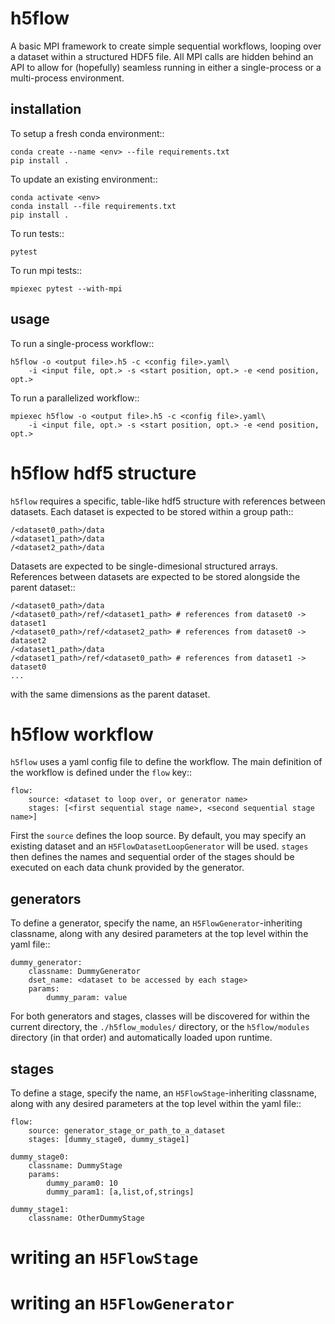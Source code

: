 # h5flow

A basic MPI framework to create simple sequential workflows, looping over
a dataset within a structured HDF5 file. All MPI calls are hidden behind an API
to allow for (hopefully) seamless running in either a single-process or a
multi-process environment.

## installation

To setup a fresh conda environment::

    conda create --name <env> --file requirements.txt
    pip install .

To update an existing environment::

    conda activate <env>
    conda install --file requirements.txt
    pip install .

To run tests::

    pytest

To run mpi tests::

    mpiexec pytest --with-mpi

## usage

To run a single-process workflow::

    h5flow -o <output file>.h5 -c <config file>.yaml\
        -i <input file, opt.> -s <start position, opt.> -e <end position, opt.>

To run a parallelized workflow::

    mpiexec h5flow -o <output file>.h5 -c <config file>.yaml\
        -i <input file, opt.> -s <start position, opt.> -e <end position, opt.>

# h5flow hdf5 structure

`h5flow` requires a specific, table-like hdf5 structure with references
between datasets. Each dataset is expected to be stored within a group path::

    /<dataset0_path>/data
    /<dataset1_path>/data
    /<dataset2_path>/data

Datasets are expected to be single-dimesional structured arrays. References
between datasets are expected to be stored alongside the parent dataset::

    /<dataset0_path>/data
    /<dataset0_path>/ref/<dataset1_path> # references from dataset0 -> dataset1
    /<dataset0_path>/ref/<dataset2_path> # references from dataset0 -> dataset2
    /<dataset1_path>/data
    /<dataset1_path>/ref/<dataset0_path> # references from dataset1 -> dataset0
    ...

with the same dimensions as the parent dataset.

# h5flow workflow

`h5flow` uses a yaml config file to define the workflow. The main definition of
the workflow is defined under the `flow` key::

    flow:
        source: <dataset to loop over, or generator name>
        stages: [<first sequential stage name>, <second sequential stage name>]

First the `source` defines the loop source. By default, you may specify an
existing dataset and an `H5FlowDatasetLoopGenerator` will be used. `stages`
then defines the names and sequential order of the stages should be executed on
each data chunk provided by the generator.

## generators

To define a generator, specify the name, an `H5FlowGenerator`-inheriting
classname, along with any desired parameters at the top level within the yaml
file::

    dummy_generator:
        classname: DummyGenerator
        dset_name: <dataset to be accessed by each stage>
        params:
            dummy_param: value

For both generators and stages, classes will be discovered for within the
current directory, the `./h5flow_modules/` directory, or the `h5flow/modules`
directory (in that order) and automatically loaded upon runtime.

## stages

To define a stage, specify the name, an `H5FlowStage`-inheriting classname, along
with any desired parameters at the top level within the yaml file::

    flow:
        source: generator_stage_or_path_to_a_dataset
        stages: [dummy_stage0, dummy_stage1]

    dummy_stage0:
        classname: DummyStage
        params:
            dummy_param0: 10
            dummy_param1: [a,list,of,strings]

    dummy_stage1:
        classname: OtherDummyStage

# writing an `H5FlowStage`



# writing an `H5FlowGenerator`

